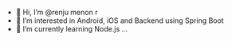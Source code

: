 - 👋 Hi, I’m @renju menon r
- 👀 I’m interested in Android, iOS and Backend using Spring Boot
- 🌱 I’m currently learning Node.js
...

<!---
renjuramachandran88/renjuramachandran88 is a ✨ special ✨ repository because its `README.md` (this file) appears on your GitHub profile.
You can click the Preview link to take a look at your changes.
--->
